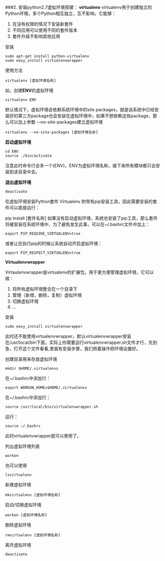 ###2. 安装python2.7虚拟环境搭建：
**virtualenv**
virtualenv用于创建独立的Python环境，多个Python相互独立，互不影响，它能够：
1. 在没有权限的情况下安装新套件
2. 不同应用可以使用不同的套件版本
3. 套件升级不影响其他应用

安装
	
	sudo apt-get install python-virtualenv
	sudo easy_install virtualenvwrapper
使用方法
		
	virtualenv [虚拟环境名称] 

如，创建**ENV**的虚拟环境

	virtualenv ENV
默认情况下，虚拟环境会依赖系统环境中的site packages，就是说系统中已经安装好的第三方package也会安装在虚拟环境中，如果不想依赖这些package，那么可以加上参数 --no-site-packages建立虚拟环境

	virtualenv --no-site-packages [虚拟环境名称]
**启动虚拟环境**

	cd ENV
	source ./bin/activate

注意此时命令行会多一个(ENV)，ENV为虚拟环境名称，接下来所有模块都只会安装到该目录中去。

**退出虚拟环境**
	
	deactivate
在虚拟环境安装Python套件
Virtualenv 附带有pip安装工具，因此需要安装的套件可以直接运行：

pip install [套件名称]
如果没有启动虚拟环境，系统也安装了pip工具，那么套件将被安装在系统环境中，为了避免发生此事，可以在~/.bashrc文件中加上：

	export PIP_REQUIRE_VIRTUALENV=true
或者让在执行pip的时候让系统自动开启虚拟环境：

	export PIP_RESPECT_VIRTUALENV=true

**Virtualenvwrapper**

Virtaulenvwrapper是virtualenv的扩展包，用于更方便管理虚拟环境，它可以做：
1. 将所有虚拟环境整合在一个目录下
2. 管理（新增，删除，复制）虚拟环境
3. 切换虚拟环境
4. ...

安装
	
	sudo easy_install virtualenvwrapper
  
此时还不能使用virtualenvwrapper，默认virtualenvwrapper安装在/usr/local/bin下面，实际上你需要运行virtualenvwrapper.sh文件才行，先别急，打开这个文件看看,里面有安装步骤，我们照着操作把环境设置好。

创建目录用来存放虚拟环境

	mkdir $HOME/.virtualenvs
	
在~/.bashrc中添加行：
	
	export WORKON_HOME=$HOME/.virtualenvs

在~/.bashrc中添加行：
		
	source /usr/local/bin/virtualenvwrapper.sh

运行： 
		
	source ~/.bashrc

此时virtualenvwrapper就可以使用了。

列出虚拟环境列表

	workon
也可以使用

	lsvirtualenv
新建虚拟环境

	mkvirtualenv [虚拟环境名称]
启动/切换虚拟环境

	workon [虚拟环境名称]
删除虚拟环境

	rmvirtualenv [虚拟环境名称]
离开虚拟环境

	deactivate
